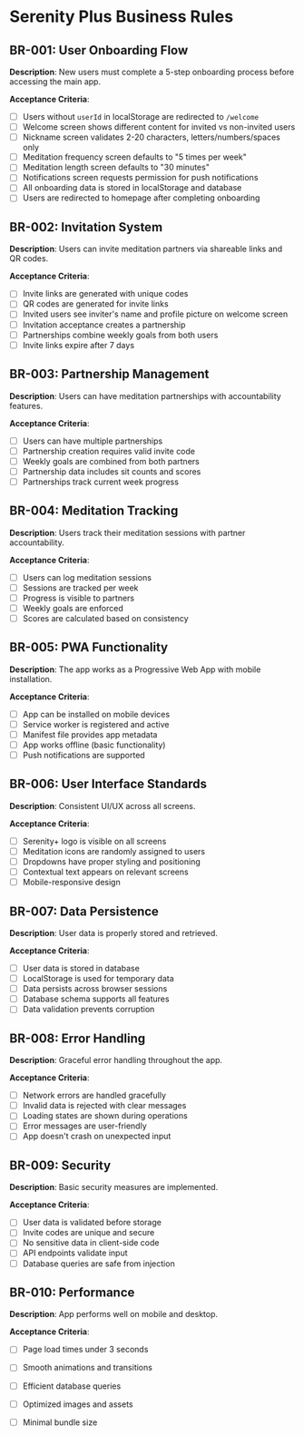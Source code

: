 # Serenity Plus Business Rules

## BR-001: User Onboarding Flow
**Description**: New users must complete a 5-step onboarding process before accessing the main app.

**Acceptance Criteria**:
- [ ] Users without `userId` in localStorage are redirected to `/welcome`
- [ ] Welcome screen shows different content for invited vs non-invited users
- [ ] Nickname screen validates 2-20 characters, letters/numbers/spaces only
- [ ] Meditation frequency screen defaults to "5 times per week"
- [ ] Meditation length screen defaults to "30 minutes"
- [ ] Notifications screen requests permission for push notifications
- [ ] All onboarding data is stored in localStorage and database
- [ ] Users are redirected to homepage after completing onboarding

## BR-002: Invitation System
**Description**: Users can invite meditation partners via shareable links and QR codes.

**Acceptance Criteria**:
- [ ] Invite links are generated with unique codes
- [ ] QR codes are generated for invite links
- [ ] Invited users see inviter's name and profile picture on welcome screen
- [ ] Invitation acceptance creates a partnership
- [ ] Partnerships combine weekly goals from both users
- [ ] Invite links expire after 7 days

## BR-003: Partnership Management
**Description**: Users can have meditation partnerships with accountability features.

**Acceptance Criteria**:
- [ ] Users can have multiple partnerships
- [ ] Partnership creation requires valid invite code
- [ ] Weekly goals are combined from both partners
- [ ] Partnership data includes sit counts and scores
- [ ] Partnerships track current week progress

## BR-004: Meditation Tracking
**Description**: Users track their meditation sessions with partner accountability.

**Acceptance Criteria**:
- [ ] Users can log meditation sessions
- [ ] Sessions are tracked per week
- [ ] Progress is visible to partners
- [ ] Weekly goals are enforced
- [ ] Scores are calculated based on consistency

## BR-005: PWA Functionality
**Description**: The app works as a Progressive Web App with mobile installation.

**Acceptance Criteria**:
- [ ] App can be installed on mobile devices
- [ ] Service worker is registered and active
- [ ] Manifest file provides app metadata
- [ ] App works offline (basic functionality)
- [ ] Push notifications are supported

## BR-006: User Interface Standards
**Description**: Consistent UI/UX across all screens.

**Acceptance Criteria**:
- [ ] Serenity+ logo is visible on all screens
- [ ] Meditation icons are randomly assigned to users
- [ ] Dropdowns have proper styling and positioning
- [ ] Contextual text appears on relevant screens
- [ ] Mobile-responsive design

## BR-007: Data Persistence
**Description**: User data is properly stored and retrieved.

**Acceptance Criteria**:
- [ ] User data is stored in database
- [ ] LocalStorage is used for temporary data
- [ ] Data persists across browser sessions
- [ ] Database schema supports all features
- [ ] Data validation prevents corruption

## BR-008: Error Handling
**Description**: Graceful error handling throughout the app.

**Acceptance Criteria**:
- [ ] Network errors are handled gracefully
- [ ] Invalid data is rejected with clear messages
- [ ] Loading states are shown during operations
- [ ] Error messages are user-friendly
- [ ] App doesn't crash on unexpected input

## BR-009: Security
**Description**: Basic security measures are implemented.

**Acceptance Criteria**:
- [ ] User data is validated before storage
- [ ] Invite codes are unique and secure
- [ ] No sensitive data in client-side code
- [ ] API endpoints validate input
- [ ] Database queries are safe from injection

## BR-010: Performance
**Description**: App performs well on mobile and desktop.

**Acceptance Criteria**:
- [ ] Page load times under 3 seconds
- [ ] Smooth animations and transitions
- [ ] Efficient database queries
- [ ] Optimized images and assets
- [ ] Minimal bundle size


